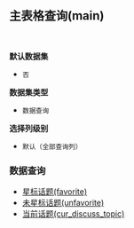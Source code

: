 ## 主表格查询(main) <!-- {docsify-ignore-all} -->



<br>
<p class="panel-title"><b>默认数据集</b></p>

* `否`

<p class="panel-title"><b>数据集类型</b></p>

* `数据查询`

<p class="panel-title"><b>选择列级别</b></p>

* `默认（全部查询列）`




### 数据查询
  * [星标话题(favorite)](module/Team/discuss_topic/query/favorite)
  * [未星标话题(unfavorite)](module/Team/discuss_topic/query/unfavorite)
  * [当前话题(cur_discuss_topic)](module/Team/discuss_topic/query/cur_discuss_topic)
